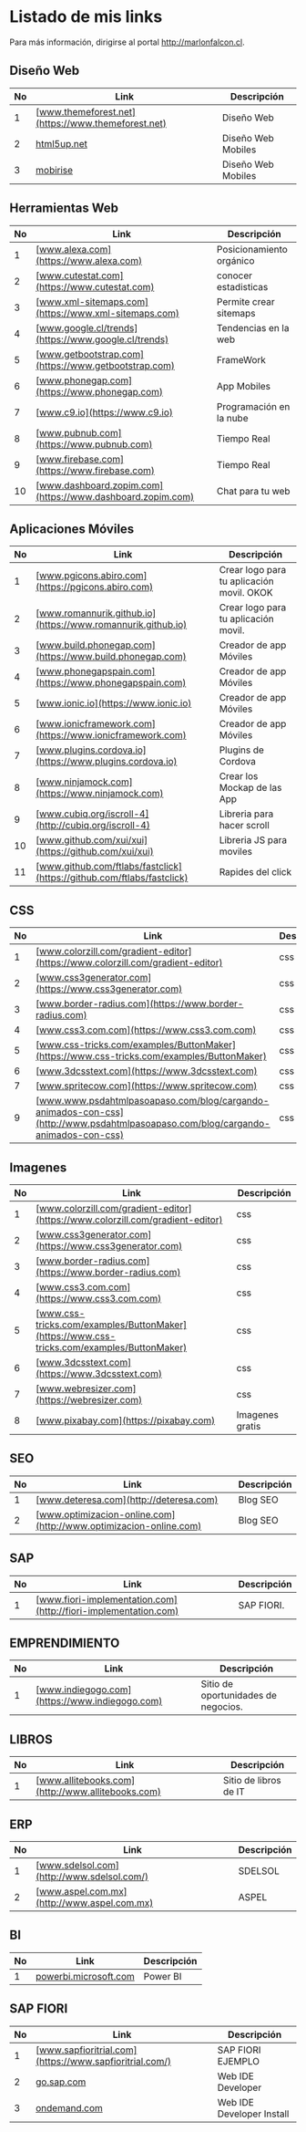 
Listado de mis links
==================================================================
Para más información, dirigirse al portal http://marlonfalcon.cl.

[//]: # (addons)
Diseño Web 
--------------
No | Link | Descripción
--- | --- | ---
 1 | [www.themeforest.net](https://www.themeforest.net) | Diseño Web
 2 | [html5up.net](https://html5up.net/) | Diseño Web Mobiles
 3 | [mobirise](https://www.mobirise.com) | Diseño Web Mobiles



[//]: # (end addons)

Herramientas Web
--------------
No | Link | Descripción
--- | --- | ---
 1 | [www.alexa.com](https://www.alexa.com) | Posicionamiento orgánico
 2 | [www.cutestat.com](https://www.cutestat.com) | conocer estadisticas
 3 | [www.xml-sitemaps.com](https://www.xml-sitemaps.com) | Permite crear sitemaps
 4 | [www.google.cl/trends](https://www.google.cl/trends) | Tendencias en la web
 5 | [www.getbootstrap.com](https://www.getbootstrap.com) | FrameWork
 6 | [www.phonegap.com](https://www.phonegap.com) | App Mobiles
 7 | [www.c9.io](https://www.c9.io) | Programación en la nube
 8 | [www.pubnub.com](https://www.pubnub.com) | Tiempo Real
 9 | [www.firebase.com](https://www.firebase.com) | Tiempo Real
 10 | [www.dashboard.zopim.com](https://www.dashboard.zopim.com) | Chat para tu web


[//]: # (end addons)




Aplicaciones Móviles
--------------
No | Link | Descripción
--- | --- | ---
 1 | [www.pgicons.abiro.com](https://pgicons.abiro.com) | Crear logo para tu aplicación movil. OKOK
 2 | [www.romannurik.github.io](https://www.romannurik.github.io) | Crear logo para tu aplicación movil.
 3 | [www.build.phonegap.com](https://www.build.phonegap.com) | Creador de app Móviles
 4 | [www.phonegapspain.com](https://www.phonegapspain.com) | Creador de app Móviles
 5 | [www.ionic.io](https://www.ionic.io) | Creador de app Móviles
 6 | [www.ionicframework.com](https://www.ionicframework.com) | Creador de app Móviles
 7 | [www.plugins.cordova.io](https://www.plugins.cordova.io) | Plugins de Cordova
 8 | [www.ninjamock.com](https://www.ninjamock.com) | Crear los Mockap de las App
 9 | [www.cubiq.org/iscroll-4](http://cubiq.org/iscroll-4) | Libreria para hacer scroll
10 | [www.github.com/xui/xui](https://github.com/xui/xui) | Libreria JS para moviles
11 | [www.github.com/ftlabs/fastclick](https://github.com/ftlabs/fastclick) | Rapides del click
 
 
 [//]: # (end addons)
 
 
 
CSS
--------------
No | Link | Descripción
--- | --- | ---
 1 | [www.colorzill.com/gradient-editor](https://www.colorzill.com/gradient-editor) | css
 2 | [www.css3generator.com](https://www.css3generator.com) | css
 3 | [www.border-radius.com](https://www.border-radius.com) | css
 4 | [www.css3.com.com](https://www.css3.com.com) | css
 5 | [www.css-tricks.com/examples/ButtonMaker](https://www.css-tricks.com/examples/ButtonMaker) | css
 6 | [www.3dcsstext.com](https://www.3dcsstext.com) | css
 7 | [www.spritecow.com](https://www.spritecow.com) | css
 9 | [www.www.psdahtmlpasoapaso.com/blog/cargando-animados-con-css](http://www.psdahtmlpasoapaso.com/blog/cargando-animados-con-css) | css
 
 [//]: # (end addons)
 
 
 
Imagenes
--------------
No | Link | Descripción
--- | --- | ---
 1 | [www.colorzill.com/gradient-editor](https://www.colorzill.com/gradient-editor) | css
 2 | [www.css3generator.com](https://www.css3generator.com) | css
 3 | [www.border-radius.com](https://www.border-radius.com) | css
 4 | [www.css3.com.com](https://www.css3.com.com) | css
 5 | [www.css-tricks.com/examples/ButtonMaker](https://www.css-tricks.com/examples/ButtonMaker) | css
 6 | [www.3dcsstext.com](https://www.3dcsstext.com) | css
 7 | [www.webresizer.com](https://webresizer.com) | css
 8 | [www.pixabay.com](https://pixabay.com) | Imagenes gratis

[//]: # (end addons)
 
 
 SEO
--------------
No | Link | Descripción
--- | --- | ---
 1 | [www.deteresa.com](http://deteresa.com) |Blog SEO
 2 | [www.optimizacion-online.com](http://www.optimizacion-online.com) |Blog SEO
[//]: # (end addons)


SAP
--------------
No | Link | Descripción
--- | --- | ---
 1 | [www.fiori-implementation.com](http://fiori-implementation.com) | SAP FIORI.
[//]: # (end addons)


EMPRENDIMIENTO
--------------
No | Link | Descripción
--- | --- | ---
 1 | [www.indiegogo.com](https://www.indiegogo.com) | Sitio de oportunidades de negocios.
[//]: # (end addons)



LIBROS
--------------
No | Link | Descripción
--- | --- | ---
 1 | [www.allitebooks.com](http://www.allitebooks.com) | Sitio de libros de IT
[//]: # (end addons)




ERP
--------------
No | Link | Descripción
--- | --- | ---
 1 | [www.sdelsol.com](http://www.sdelsol.com/) | SDELSOL
 2 | [www.aspel.com.mx](http://www.aspel.com.mx) | ASPEL
 
[//]: # (end addons)



BI
--------------
No | Link | Descripción
--- | --- | ---
 1 | [powerbi.microsoft.com](http://www.powerbi.microsoft.com) | Power BI
 
[//]: # (end addons)


SAP FIORI
--------------
No | Link | Descripción
--- | --- | ---
 1 | [www.sapfioritrial.com](https://www.sapfioritrial.com/) | SAP FIORI EJEMPLO
 2 | [go.sap.com](http://go.sap.com/documents/2016/07/ac208260-7e7c-0010-82c7-eda71af511fa.html) | Web IDE Developer 
 3 | [ondemand.com](https://tools.hana.ondemand.com/#sapui5) | Web IDE Developer Install
[//]: # (end addons)






